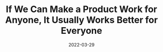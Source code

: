 ---
date: 2022-03-29
permalink: false
tags:
  - accessibility
  - usability
  - meta
target_url: https://amivora.substack.com/p/if-we-can-make-a-product-work-for
title: If We Can Make a Product Work for Anyone, It Usually Works Better for Everyone
---